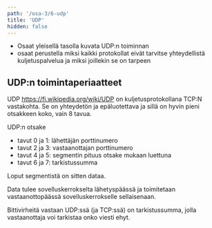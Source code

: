 ```yaml
---
path: '/osa-3/6-udp'
title: 'UDP'
hidden: false
---
```


<text-box variant='learningObjectives' name='Oppimistavoitteet'>

- Osaat yleisellä tasolla kuvata UDP:n toiminnan
- osaat perustella miksi kaikki protokollat eivät tarvitse yhteydellistä kuljetuspalvelua ja miksi joillekin se on tarpeen

</text-box>


## UDP:n toimintaperiaatteet

UDP https://fi.wikipedia.org/wiki/UDP on kuljetusprotokollana TCP:N vastakohta. Se on yhteydetön ja epäluotettava ja sillä on hyvin pieni otsakkeen koko, vain 8 tavua. 

UDP:n otsake
* tavut 0 ja 1: lähettäjän porttinumero
* tavut 2 ja 3: vastaanottajan porttinumero
* tavut 4 ja 5: segmentin pituus otsake mukaan luettuna
* tavut 6 ja 7: tarkistussumma

Loput segmentistä on sitten dataa. 

Data tulee sovelluskerrokselta lähetyspäässä ja toimitetaan vastaanottopäässä sovelluskerrokselle sellaisenaan.

Bittivirheitä vastaan UDP:ssä (ja TCP:ssä) on tarkistussumma, jolla vastaanottaja voi tarkistaa onko viesti ehyt. 

